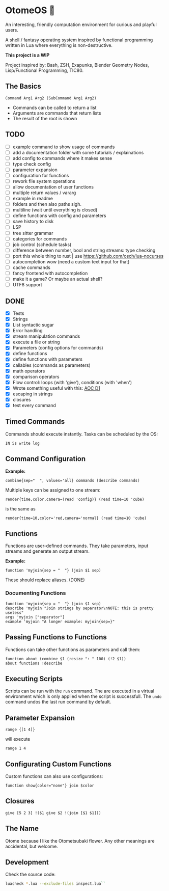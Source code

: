 # OtomeOS 💮

An interesting, friendly computation environment for curious and playful users.

A shell / fantasy operating system inspired by functional programming written in Lua where everything is non-destructive.

**This project is a WIP**

Project inspired by: Bash, ZSH, Exapunks, Blender Geometry Nodes, Lisp/Functional Programming, TIC80.

## The Basics

```
Command Arg1 Arg2 (SubCommand Arg1 Arg2)
```

* Commands can be called to return a list
* Arguments are commands that return lists
* The result of the root is shown

## TODO

- [ ] example command to show usage of commands
- [ ] add a documentation folder with some tutorials / explainations
- [ ] add config to commands where it makes sense
- [ ] type check config
- [ ] parameter expansion
- [ ] configuration for functions
- [ ] rework file system operations
- [ ] allow documentation of user functions
- [ ] multiple return values / vararg
- [ ] example in readme
- [ ] folders and then also paths sigh.
- [ ] multiline (wait until everything is closed)
- [ ] define functions with config and parameters
- [ ] save history to disk
- [ ] LSP
- [ ] tree sitter grammar
- [ ] categories for commands
- [ ] job control (schedule tasks)
- [ ] difference between number, bool and string streams: type checking
- [ ] port this whole thing to rust | use https://github.com/osch/lua-nocurses
- [ ] autocompletion wow (need a custom text input for that)
- [ ] cache commands
- [ ] fancy frontend with autocompletion
- [ ] make it a game? Or maybe an actual shell?
- [ ] UTF8 support

## DONE

- [x] Tests
- [x] Strings
- [x] List syntactic sugar
- [x] Error handling
- [x] stream manipulation commands
- [x] execute a file or string
- [x] Parameters (config options for commands)
- [x] define functions
- [x] define functions with parameters
- [x] callables (commands as parameters)
- [x] math operators
- [x] comparison operators
- [x] Flow control: loops (with 'give'), conditions (with 'when')
- [x] Wrote something useful with this: [AOC D1](https://www.reddit.com/r/adventofcode/comments/z9ezjb/comment/iyha7bf/?context=3)
- [x] escaping in strings
- [x] closures
- [x] test every command

## Timed Commands

Commands should execute instantly. Tasks can be scheduled by the OS:

```
IN 5s write log
```

## Command Configuration

**Example:**

```
combine{sep="  ", values='all} commands (describe commands)
```

Multiple keys can be assigned to one stream:

```
render{time,color,camera=(read 'config)} (read time=10 'cube)
```

is the same as

```
render{time=10,color='red,camera='normal} (read time=10 'cube)
```

## Functions

Functions are user-defined commands. They take parameters, input streams and
generate an output stream.

**Example:**

```
function 'myjoin{sep = "  "} (join $1 sep) 
```

These should replace aliases. (DONE)

### Documenting Functions

```
function 'myjoin{sep = "  "} (join $1 sep) 
describe 'myjoin "Join strings by separator\nNOTE: this is pretty useless"
args 'myjoin ["separator"]
example 'myjoin "A longer example: myjoin{sep=}"
```

## Passing Functions to Functions

Functions can take other functions as parameters and call them:

```
function about (combine $1 (resize ": " 100) (!2 $1))
about functions !describe
```

## Executing Scripts

Scripts can be run with the `run` command. The are executed in a virtual
environment which is only applied when the script is successfull.
The `undo` command undos the last run command by default.

## Parameter Expansion

```
range {[1 4]}
```

will execute

```
range 1 4
```

## Configurating Custom Functions

Custom functions can also use configurations:

```
function show{color="none"} join $color
```

## Closures

```
give [5 2 3] !($1 give $2 !(join [$1 $1]))
```

## The Name

Otome because I like the Otometsubaki flower. Any other meanings are accidental, but welcome.

## Development

Check the source code:

```bash
luacheck *.lua --exclude-files inspect.lua``
```
